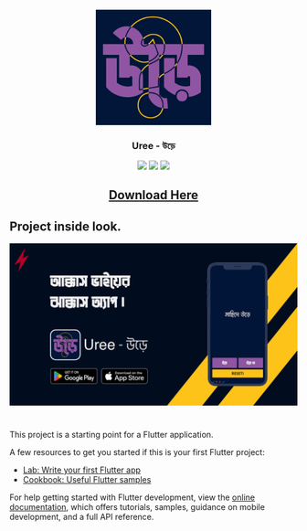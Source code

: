 #

<div align="center">
<img src="./uree.png" width="40%" / >
</div>

<div align="center" style="font-weight: bold;">
<h3>Uree - উড়ে</h3>
</div>
<p align="center">
    <img src="https://img.shields.io/badge/Release-alpha-red?style=for-the-badge" />
    <img src="https://img.shields.io/github/license/0xMahid/uree_app?label=license&style=for-the-badge" />
    <img src="https://img.shields.io/badge/0xMahid-twitter-orange?style=for-the-badge&logo=twitter" />

</p>

<div align="center"><h2>
<a href="https://github.com/0xMahid/uree_app/releases">
Download Here
</a></h2>
</div>

## Project inside look.

![project thumbnail](./thumbnail.png)

#

This project is a starting point for a Flutter application.

A few resources to get you started if this is your first Flutter project:

- [Lab: Write your first Flutter app](https://docs.flutter.dev/get-started/codelab)
- [Cookbook: Useful Flutter samples](https://docs.flutter.dev/cookbook)

For help getting started with Flutter development, view the
[online documentation](https://docs.flutter.dev/), which offers tutorials,
samples, guidance on mobile development, and a full API reference.
